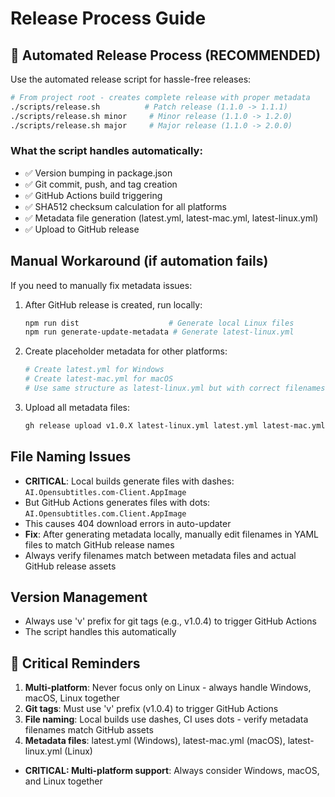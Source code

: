 # Release Process Guide

## 🚀 Automated Release Process (RECOMMENDED)

Use the automated release script for hassle-free releases:

```bash
# From project root - creates complete release with proper metadata
./scripts/release.sh          # Patch release (1.1.0 -> 1.1.1)
./scripts/release.sh minor     # Minor release (1.1.0 -> 1.2.0)  
./scripts/release.sh major     # Major release (1.1.0 -> 2.0.0)
```

### What the script handles automatically:
- ✅ Version bumping in package.json
- ✅ Git commit, push, and tag creation  
- ✅ GitHub Actions build triggering
- ✅ SHA512 checksum calculation for all platforms
- ✅ Metadata file generation (latest.yml, latest-mac.yml, latest-linux.yml)
- ✅ Upload to GitHub release

## Manual Workaround (if automation fails)

If you need to manually fix metadata issues:

1. After GitHub release is created, run locally:
   ```bash
   npm run dist                    # Generate local Linux files
   npm run generate-update-metadata # Generate latest-linux.yml
   ```

2. Create placeholder metadata for other platforms:
   ```bash
   # Create latest.yml for Windows
   # Create latest-mac.yml for macOS  
   # Use same structure as latest-linux.yml but with correct filenames
   ```

3. Upload all metadata files:
   ```bash
   gh release upload v1.0.X latest-linux.yml latest.yml latest-mac.yml
   ```

## File Naming Issues
- **CRITICAL**: Local builds generate files with dashes: `AI.Opensubtitles.com-Client.AppImage`
- But GitHub Actions generates files with dots: `AI.Opensubtitles.com.Client.AppImage`
- This causes 404 download errors in auto-updater
- **Fix**: After generating metadata locally, manually edit filenames in YAML files to match GitHub release names
- Always verify filenames match between metadata files and actual GitHub release assets

## Version Management
- Always use 'v' prefix for git tags (e.g., v1.0.4) to trigger GitHub Actions
- The script handles this automatically

## 🚨 Critical Reminders
1. **Multi-platform**: Never focus only on Linux - always handle Windows, macOS, Linux together
2. **Git tags**: Must use 'v' prefix (v1.0.4) to trigger GitHub Actions
3. **File naming**: Local builds use dashes, CI uses dots - verify metadata filenames match GitHub assets
4. **Metadata files**: latest.yml (Windows), latest-mac.yml (macOS), latest-linux.yml (Linux)
- **CRITICAL: Multi-platform support**: Always consider Windows, macOS, and Linux together
